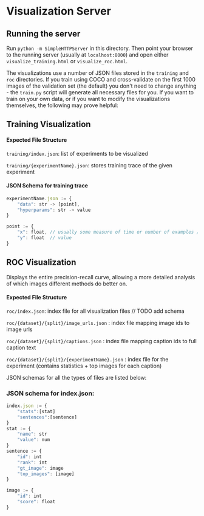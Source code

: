 # Visualization Server

## Running the server
Run `python -m SimpleHTTPServer` in this directory. Then point your browser to the running server (usually at `localhost:8000`)
and open either `visualize_training.html` or `visualize_roc.html`.

The visualizations use a number of JSON files stored in the `training` and `roc` directories. 
If you train using COCO and cross-validate on the first 1000 images of the validation set (the default) you don't
need to change anything - the `train.py` script will generate all necessary files for you. If you want to train
on your own data, or if you want to modify the visualizations themselves, the following may prove helpful:

## Training Visualization

#### Expected File Structure

`training/index.json`: list of experiments to be visualized

`training/{experimentName}.json`: stores training trace of the given experiment

#### JSON Schema for training trace

```js
experimentName.json := {
    "data": str -> [point],
    "hyperparams": str -> value
}

point := {
    "x": float, // usually some measure of time or number of examples / batches seen
    "y": float  // value 
}
```

## ROC Visualization

Displays the entire precision-recall curve, allowing a more detailed analysis of which images different methods do better on.

#### Expected File Structure

`roc/index.json`: index file for all visualization files // TODO add schema

`roc/{dataset}/{split}/image_urls.json` : index file mapping image ids to image urls

`roc/{dataset}/{split}/captions.json` : index file mapping caption ids to full caption text

`roc/{dataset}/{split}/{experimentName}.json` : index file for the experiment (contains statistics + top images for each caption)

JSON schemas for all the types of files are listed below:

### JSON schema for index.json:

```js
index.json := {
    "stats":[stat]
    "sentences":[sentence]
}
stat := {
    "name": str
    "value": num
}
sentence := {
    "id": int
    "rank": int
    "gt_image": image
    "top_images": [image]
}

image := {
    "id": int
    "score": float
}
```